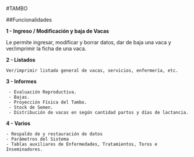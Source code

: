 #TAMBO

##Funcionalidades

**1 - Ingreso / Modificación y baja de Vacas**

Le permite ingresar, modificar y borrar datos, dar de baja una vaca y ver/imprimir la ficha de una vaca.

**2 - Listados**

    Ver/imprimir listado general de vacas, servicios, enfermería, etc.

**3 - Informes**

     - Evaluación Reproductiva.
     - Bajas. 
     - Proyección Física del Tambo.
     - Stock de Semen.
     - Distribución de vacas en según cantidad partos y días de lactancia. 


**4 - Varios**

    - Respaldo de y restauración de datos
    - Parámetros del Sistema
    - Tablas auxiliares de Enfermedades, Tratamientos, Toros e Inseminadores.
 
   
